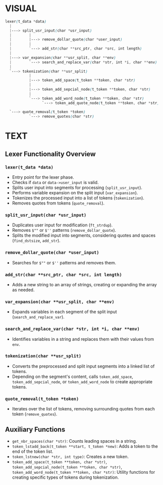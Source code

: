 # VISUAL

```scss
lexer(t_data *data)
  |
  |---> split_usr_input(char *usr_input)
  |        |
  |        |---> remove_dollar_quote(char *user_input)
  |        |
  |        `---> add_str(char **src_ptr, char *src, int length)
  |
  |---> var_expansion(char **usr_split, char **env)
  |        `---> search_and_replace_var(char *str, int *i, char **env)
  |
  `---> tokenization(char **usr_split)
           |
           |---> token_add_space(t_token **token, char *str)
           |
           |---> token_add_sepcial_node(t_token **token, char *str)
           |
           `---> token_add_word_node(t_token **token, char *str)
                 `---> token_add_quote_node(t_token **token, char *str)
  
  `---> quote_removal(t_token *token)
           `---> remove_quotes(char *str)
```

# TEXT

## Lexer Functionality Overview

### `lexer(t_data *data)`
- Entry point for the lexer phase.
- Checks if `data` or `data->user_input` is valid.
- Splits user input into segments for processing (`split_usr_input`).
- Performs variable expansion on the split input (`var_expansion`).
- Tokenizes the processed input into a list of tokens (`tokenization`).
- Removes quotes from tokens (`quote_removal`).

### `split_usr_input(char *usr_input)`
- Duplicates user input for modification (`ft_strdup`).
- Removes `$""` or `$''` patterns (`remove_dollar_quote`).
- Splits the modified input into segments, considering quotes and spaces
  (`find_dstsize`, `add_str`).

### `remove_dollar_quote(char *user_input)`
- Searches for `$""` or `$''` patterns and removes them.

### `add_str(char **src_ptr, char *src, int length)`
- Adds a new string to an array of strings, creating or expanding the array as needed.

### `var_expansion(char **usr_split, char **env)`
- Expands variables in each segment of the split input (`search_and_replace_var`).

### `search_and_replace_var(char *str, int *i, char **env)`
- Identifies variables in a string and replaces them with their values from `env`.

### `tokenization(char **usr_split)`
- Converts the preprocessed and split input segments into a linked list of tokens.
- Depending on the segment's content, calls `token_add_space`,
  `token_add_sepcial_node`, or `token_add_word_node` to create appropriate
  tokens.

### `quote_removal(t_token *token)`
- Iterates over the list of tokens, removing surrounding quotes from each token
  (`remove_quotes`).

## Auxiliary Functions

- `get_nbr_spaces(char *str)`: Counts leading spaces in a string.
- `token_lstadd_back(t_token **start, t_token *new)`: Adds a token to the end
  of the token list.
- `token_lstnew(char *str, int type)`: Creates a new token.
- `token_add_space(t_token **token, char *str)`,
  `token_add_sepcial_node(t_token **token, char *str)`,
  `token_add_word_node(t_token **token, char *str)`: Utility functions for
  creating specific types of tokens during tokenization.

